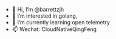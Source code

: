 - 👋 Hi, I’m @barrettzjh
- 👀 I’m interested in golang,
- 🌱 I’m currently learning open telemetry
- 📫 Wechat: CloudNativeQingFeng
